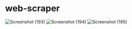 # web-scraper

![Screenshot (193)](https://github.com/prakhar-1005/web-scraper/assets/94559623/1b346ee9-4be1-439b-89a3-816344057785)
![Screenshot (194)](https://github.com/prakhar-1005/web-scraper/assets/94559623/a0967db3-3d0e-4fc7-b65f-488896979176)
![Screenshot (195)](https://github.com/prakhar-1005/web-scraper/assets/94559623/6f156a45-2998-4ed2-b2a1-d81b0b1045a2)
